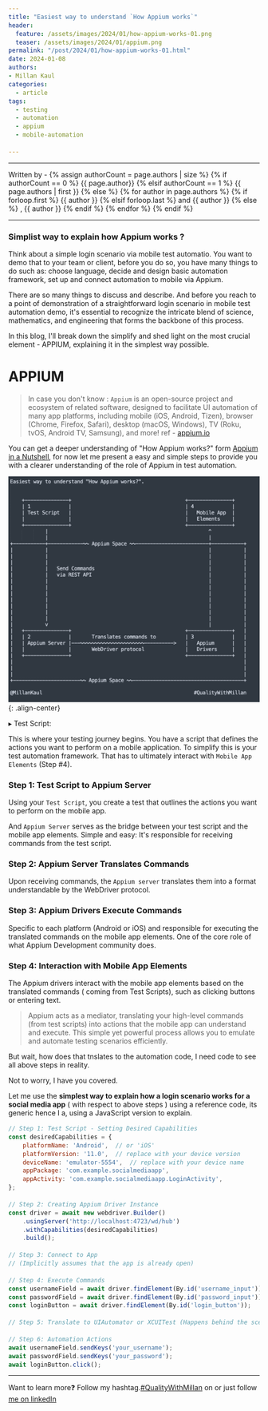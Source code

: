 ```yaml
---
title: "Easiest way to understand `How Appium works`"
header:
  feature: /assets/images/2024/01/how-appium-works-01.png
  teaser: /assets/images/2024/01/appium.png
permalink: "/post/2024/01/how-appium-works-01.html"
date: 2024-01-08
authors:
- Millan Kaul
categories:
  - article
tags:
  - testing
  - automation
  - appium
  - mobile-automation
  
---
```


<hr>
<p>
 Written by -
{% assign authorCount = page.authors | size %}
{% if authorCount == 0 %}
   {{ page.author}}
{% elsif authorCount == 1 %}
    {{ page.authors | first }}         
{% else %}
    {% for author in page.authors %}
        {% if forloop.first %}
            {{ author }}
        {% elsif forloop.last %}
            and {{ author }}
        {% else %}
            , {{ author }}
        {% endif %}
    {% endfor %}
{% endif %}
</p>

<hr>

### Simplist way to explain how Appium works ?


Think about a simple login scenario via mobile test automatio. You want to demo that to your team or client, before you do so, you have many things to do such as: choose language, decide and design basic automation framework, set up and connect automation to mobile via Appium.

There are so many things to discuss and describe. And before you reach to a point of demonstration of a straightforward login scenario in mobile test automation demo, it's essential to recognize the intricate blend of science, mathematics, and engineering that forms the backbone of this process.

In this blog, I'll break down the simplify and shed light on the most crucial element - APPIUM, explaining it in the simplest way possible.


# APPIUM

 > In case you don't know : `Appium` is an open-source project and ecosystem of related software, designed to facilitate UI automation of many app platforms, including mobile (iOS, Android, Tizen), browser (Chrome, Firefox, Safari), desktop (macOS, Windows), TV (Roku, tvOS, Android TV, Samsung), and more!
 ref - [appium.io](https://appium.io)

You can get a deeper understanding of "How Appium works?" form [Appium in a Nutshell](https://appium.io/docs/en/2.4/intro/), for now let me present a easy and simple steps to provide you with a clearer understanding of the role of Appium in test automation.
 

 !["Image showing 4 steps of how appium works in mobile app automation"](/assets/images/2024/01/how-appium-works-01.png){: .align-center}

▸ Test Script:

This is where your testing journey begins. You have a script that defines the actions you want to perform on a mobile application. To simplify this is your test automation framework. That has to ultimately interact with `Mobile App Elements` (Step #4).

### Step 1: Test Script to Appium Server

Using your `Test Script`, you create a test that outlines the actions you want to perform on the mobile app.

And `Appium Server` serves as the bridge between your test script and the mobile app elements. Simple and easy: It's responsible for receiving commands from the test script.


### Step 2: Appium Server Translates Commands

Upon receiving commands, the `Appium server` translates them into a format understandable by the WebDriver protocol.


### Step 3: Appium Drivers Execute Commands

Specific to each platform (Android or iOS) and responsible for executing the translated commands on the mobile app elements. One of the core role of what Appium Development community does.


### Step 4: Interaction with Mobile App Elements

The Appium drivers interact with the mobile app elements based on the translated commands ( coming from Test Scripts), such as clicking buttons or entering text.

> Appium acts as a mediator, translating your high-level commands (from test scripts) into actions that the mobile app can understand and execute. This simple yet powerful process allows you to emulate and automate testing scenarios efficiently.

 
But wait, how does that tnslates to the automation code, I need code to see all above steps in reality.

Not to worry, I have you covered.

Let me use the **simplest way to explain how a login scenario works for a social media app** ( with respect to above steps ) using a reference code, its generic hence I a, using a JavaScript version to explain.


```javascript
// Step 1: Test Script - Setting Desired Capabilities
const desiredCapabilities = {
    platformName: 'Android',  // or 'iOS'
    platformVersion: '11.0',  // replace with your device version
    deviceName: 'emulator-5554',  // replace with your device name
    appPackage: 'com.example.socialmediaapp',
    appActivity: 'com.example.socialmediaapp.LoginActivity',
};

// Step 2: Creating Appium Driver Instance
const driver = await new webdriver.Builder()
    .usingServer('http://localhost:4723/wd/hub')
    .withCapabilities(desiredCapabilities)
    .build();

// Step 3: Connect to App
// (Implicitly assumes that the app is already open)

// Step 4: Execute Commands
const usernameField = await driver.findElement(By.id('username_input'));
const passwordField = await driver.findElement(By.id('password_input'));
const loginButton = await driver.findElement(By.id('login_button'));

// Step 5: Translate to UIAutomator or XCUITest (Happens behind the scenes)

// Step 6: Automation Actions
await usernameField.sendKeys('your_username');
await passwordField.sendKeys('your_password');
await loginButton.click();

```


<hr>

Want to learn more❓ Follow my hashtag.[#QualityWithMillan](https://www.linkedin.com/feed/hashtag/?keywords=qualitywithmillan) on or just follow [me on linkedIn](https://www.linkedin.com/in/millankaul/)
